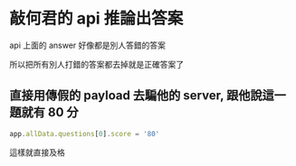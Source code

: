 # 敲何君的 api 推論出答案

api 上面的 answer 好像都是別人答錯的答案

所以把所有別人打錯的答案都去掉就是正確答案了

## 直接用傳假的 payload 去騙他的 server, 跟他說這一題就有 80 分

```js
app.allData.questions[0].score = '80'
```

這樣就直接及格
